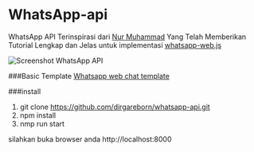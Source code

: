 # WhatsApp-api
WhatsApp API Terinspirasi dari <a href="https://github.com/ngekoding/whatsapp-api-tutorial">Nur Muhammad</a> Yang Telah Memberikan Tutorial Lengkap dan Jelas untuk implementasi <a href="https://github.com/pedroslopez/whatsapp-web.js">whatsapp-web.js</a>

![Screenshot WhatsApp API](https://user-images.githubusercontent.com/21957159/148113221-efaa6ce3-c789-4d17-8818-4a2906370137.png)

###Basic Template <a href="https://www.bootdey.com/snippets/view/Whatsapp-web-chat-template">Whatsapp web chat template</a>

###install 
1. git clone https://github.com/dirgareborn/whatsapp-api.git
2. npm install
3. nmp run start  

silahkan buka browser anda http://localhost:8000
